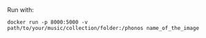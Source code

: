 Run with:
```
docker run -p 8000:5000 -v path/to/your/music/collection/folder:/phonos name_of_the_image
```
